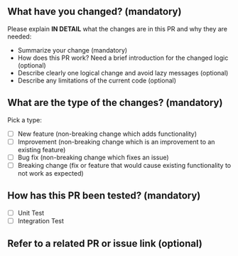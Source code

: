 ## What have you changed? (mandatory)

Please explain **IN DETAIL** what the changes are in this PR and why they are needed:

- Summarize your change (mandatory)
- How does this PR work? Need a brief introduction for the changed logic (optional)
- Describe clearly one logical change and avoid lazy messages (optional)
- Describe any limitations of the current code (optional)

## What are the type of the changes? (mandatory)

Pick a type:

- [ ] New feature (non-breaking change which adds functionality)
- [ ] Improvement (non-breaking change which is an improvement to an existing feature)
- [ ] Bug fix (non-breaking change which fixes an issue)
- [ ] Breaking change (fix or feature that would cause existing functionality to not work as expected)

## How has this PR been tested? (mandatory)

- [ ] Unit Test
- [ ] Integration Test

## Refer to a related PR or issue link (optional)
